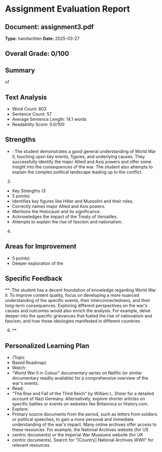 # Assignment Evaluation Report

## Document: assignment3.pdf
**Type:** handwritten
**Date:** 2025-03-27

## Overall Grade: 0/100

## Summary
of

## Text Analysis
- Word Count: 803
- Sentence Count: 57
- Average Sentence Length: 14.1 words
- Readability Score: 0.0/100

## Strengths
- : The student demonstrates a good general understanding of World War II, touching upon key events, figures, and underlying causes.  They successfully identify the major Allied and Axis powers and offer some insight into the consequences of the war. The student also attempts to explain the complex political landscape leading up to the conflict.

3.
- Key Strengths (3
- 5 points)
- Identifies key figures like Hitler and Mussolini and their roles.
- Correctly names major Allied and Axis powers.
- Mentions the Holocaust and its significance.
- Acknowledges the impact of the Treaty of Versailles.
- Attempts to explain the rise of fascism and nationalism.

4.

## Areas for Improvement
- 5 points)
- Deeper exploration of the

## Specific Feedback
**: The student has a decent foundation of knowledge regarding World War II.  To improve content quality, focus on developing a more nuanced understanding of the specific events, their interconnectedness, and their long-term consequences.  Exploring different perspectives on the war's causes and outcomes would also enrich the analysis.  For example, delve deeper into the specific grievances that fueled the rise of nationalism and fascism, and how these ideologies manifested in different countries.

6. **

## Personalized Learning Plan
- (Topic
- Based Roadmap)
- Watch:
- "World War II in Colour" documentary series on Netflix (or similar documentary readily available) for a comprehensive overview of the war's events.
- Read:
- "The Rise and Fall of the Third Reich" by William L. Shirer for a detailed account of Nazi Germany.  Alternatively, explore shorter articles on specific battles or events on websites like Britannica or History.com.
- Explore:
- Primary source documents from the period, such as letters from soldiers or political speeches, to gain a more personal and immediate understanding of the war's impact.  Many online archives offer access to these resources. For example, the National Archives website (for US
- centric documents) or the Imperial War Museums website (for UK
- centric documents).  Search for "[Country] National Archives WWII" for relevant resources.
